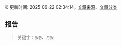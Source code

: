 :alarm_clock: 更新时间: 2025-06-22 02:34:14。[文章来源](/README.md)、[文章分类](/TAGS.md)

## 报告


> 关键字：`报告`、`月报`




